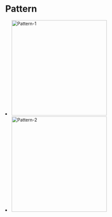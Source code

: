 # Pattern

<list type="none" columns="5">
<li>
    <a href="리액트-훅을-활용한-마이크로-상태-관리.md">
        <img src="리액트 훅을 활용한 마이크로 상태 관리.png" alt="Pattern-1" height="300"/>
    </a>
</li>
<li>
    <a href="클린-코드.md">
        <img src="클린 코드.jpg" alt="Pattern-2" height="300"/>
    </a>
</li>
</list>